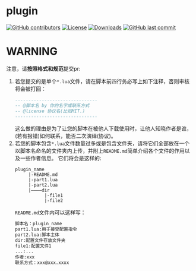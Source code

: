 # plugin

[![GitHub contributors](https://img.shields.io/github/contributors/ssJSKFJDJ/plugin.svg)](https://github.com/ssJSKFJDJ/plugin/graphs/contributors)
[![License](https://img.shields.io/github/license/ssJSKFJDJ/plugin.svg)](http://www.gnu.org/licenses)
[![Downloads](https://img.shields.io/github/downloads/ssJSKFJDJ/plugin/total.svg)](https://github.com/ssJSKFJDJ/plugin/releases)
[![GitHub last commit](https://img.shields.io/github/last-commit/ssJSKFJDJ/plugin.svg)](https://github.com/ssJSKFJDJ/plugin/commits)

# WARNING

注意，请**按照格式和规范**提交pr:

1. 若您提交的是单个`*.lua`文件，请在脚本前四行务必写上如下注释，否则审核将会被打回：
   ```lua
   -------------------------------
   -- @脚本名 by 你的名字或联系方式
   -- @license 协议名(比如MIT.)
   -------------------------------
   ```
   这么做的理由是为了让您的脚本在被他人下载使用时，让他人知晓作者是谁，(若有报错)如何联系，能否二次演绎(协议)。
2. 若您的脚本包含`*.lua`文件数量过多或是包含文件夹，请将它们全部放在一个以脚本名命名的文件夹内上传，并附上`README.md`简单介绍各个文件的作用以及一些作者信息。
   它们将会是这样的:
   ```
   plugin_name
        |-README.md
        |-part1.lua
        |-part2.lua
        |————dir
              |-file1
              |-file2
   ```
   `README.md`文件内可以这样写：
   ```markdown
   脚本名：plugin_name
   part1.lua:用于接受配置指令
   part2.lua:脚本主体
   dir:配置文件存放文件夹
   file1:配置文件1
   ...:...
   作者:xxx
   联系方式：xxx@xxx.xxxx
   ```
   
